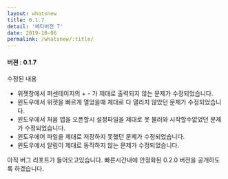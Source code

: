 ```yaml
---
layout: whatsnew
title: 0.1.7
detail: '베타버젼 7'
date: 2019-10-06
permalink: /whatsnew/:title/
---
```

<h4>버젼 : 0.1.7</h4>

수정된 내용
- 위젯창에서 퍼센테이지의 + - 가 제대로 출력되지 않는 문제가 수정되었습니다.
- 윈도우에서 위젯을 빠르게 열었을때 제대로 다 열리지 않았던 문제가 수정되었습니다.
- 윈도우에서 처음 앱을 오픈할시 설정파일을 제대로 못 불러와 시작할수없었던 문제가 수정되었습니다.
- 윈도우에어 파일을 제대로 저장하지 못했던 문제가 수정되었습니다.
- 윈도우에서 알림이 제대로 동작하지 않는 문제가 수정되었습니다.

아직 버그 리포트가 들어오고있습니다. 빠른시간내에 안정화된 0.2.0 버전을 공개하도록 하겠습니다.
